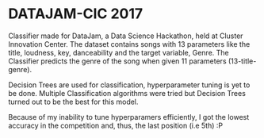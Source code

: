# DATAJAM-CIC 2017

Classifier made for DataJam, a Data Science Hackathon, held at Cluster Innovation Center. The dataset contains songs with 13 parameters like the title, loudness, key, danceability and the target variable, Genre. The Classifier predicts the genre of the song when given 11 parameters (13-title-genre). 

Decision Trees are used for classification, hyperparameter tuning is yet to be done. Multiple Classification algorithms were tried but Decision Trees turned out to be the best for this model.

Because of my inability to tune hyperparamers efficiently, I got the lowest accuracy in the competition and, thus, the last position (i.e 5th) :P
